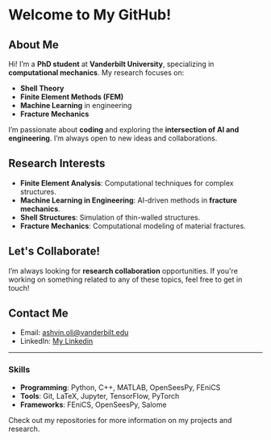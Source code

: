 # Welcome to My GitHub!

## About Me
Hi! I’m a **PhD student** at **Vanderbilt University**, specializing in **computational mechanics**. My research focuses on:

- **Shell Theory**
- **Finite Element Methods (FEM)**
- **Machine Learning** in engineering
- **Fracture Mechanics**

I’m passionate about **coding** and exploring the **intersection of AI and engineering**. I’m always open to new ideas and collaborations.

## Research Interests
- **Finite Element Analysis**: Computational techniques for complex structures.
- **Machine Learning in Engineering**: AI-driven methods in **fracture mechanics**.
- **Shell Structures**: Simulation of thin-walled structures.
- **Fracture Mechanics**: Computational modeling of material fractures.

## Let's Collaborate!
I’m always looking for **research collaboration** opportunities. If you're working on something related to any of these topics, feel free to get in touch!

## Contact Me
- Email: ashvin.oli@vanderbilt.edu
- LinkedIn: [My Linkedin](https://www.linkedin.com/in/ashvin-oli-55aa75184/)

---

### Skills
- **Programming**: Python, C++, MATLAB, OpenSeesPy, FEniCS
- **Tools**: Git, LaTeX, Jupyter, TensorFlow, PyTorch
- **Frameworks**: FEniCS, OpenSeesPy, Salome

Check out my repositories for more information on my projects and research.
